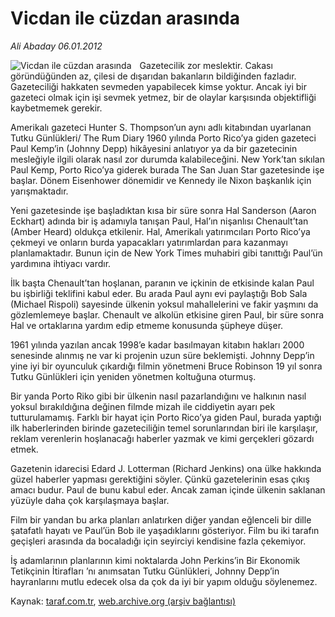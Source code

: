 # Vicdan ile cüzdan arasında

*Ali Abaday 06.01.2012*

<div class="yazi"><img align="left" alt="Vicdan ile cüzdan arasında" border="0" src="http://www.taraf.com.tr/fotoraflar/makaleler/vicdan-ile-cuzdan-arasinda_8960_orijinal.jpg" style="border-right-width:10px; border-color:#FFFFFF"/><p>Gazetecilik zor meslektir. Cakası göründüğünden az, çilesi de dışarıdan bakanların bildiğinden fazladır. Gazeteciliği hakkaten sevmeden yapabilecek kimse yoktur. Ancak iyi bir gazeteci olmak için işi sevmek yetmez, bir de olaylar karşısında objektifliği kaybetmemek gerekir.</p>
<p>Amerikalı gazeteci Hunter S. Thompson’un aynı adlı kitabından uyarlanan Tutku Günlükleri/ The Rum Diary 1960 yılında Porto Rico’ya giden gazeteci Paul Kemp’in (Johnny Depp) hikâyesini anlatıyor ya da bir gazetecinin mesleğiyle ilgili olarak nasıl zor durumda kalabileceğini. New York’tan sıkılan Paul Kemp, Porto Rico’ya giderek burada The San Juan Star gazetesinde işe başlar. Dönem Eisenhower dönemidir ve Kennedy ile Nixon başkanlık için yarışmaktadır.</p>
<p>Yeni gazetesinde işe başladıktan kısa bir süre sonra Hal Sanderson (Aaron Eckhart) adında bir iş adamıyla tanışan Paul, Hal’ın nişanlısı Chenault’tan (Amber Heard) oldukça etkilenir. Hal, Amerikalı yatırımcıları Porto Rico’ya çekmeyi ve onların burda yapacakları yatırımlardan para kazanmayı planlamaktadır. Bunun için de New York Times muhabiri gibi tanıttığı Paul’ün yardımına ihtiyacı vardır.</p>
<p>İlk başta Chenault’tan hoşlanan, paranın ve içkinin de etkisinde kalan Paul bu işbirliği teklifini kabul eder. Bu arada Paul aynı evi paylaştığı Bob Sala (Michael Rispoli) sayesinde ülkenin yoksul mahallelerini ve fakir yaşmını da gözlemlemeye başlar. Chenault ve alkolün etkisine giren Paul, bir süre sonra Hal ve ortaklarına yardım edip etmeme konusunda şüpheye düşer.</p>
<p>1961 yılında yazılan ancak 1998’e kadar basılmayan kitabın hakları 2000 senesinde alınmış ne var ki projenin uzun süre beklemişti. Johnny Depp’in yine iyi bir oyunculuk çıkardığı filmin yönetmeni Bruce Robinson 19 yıl sonra Tutku Günlükleri için yeniden yönetmen koltuğuna oturmuş.</p>
<p>Bir yanda Porto Riko gibi bir ülkenin nasıl pazarlandığını ve halkının nasıl yoksul bırakıldığına değinen filmde mizah ile ciddiyetin ayarı pek tutturulamamış. Farklı bir hayat için Porto Rico’ya giden Paul, burada yaptığı ilk haberlerinden birinde gazeteciliğin temel sorunlarından biri ile karşılaşır, reklam verenlerin hoşlanacağı haberler yazmak ve kimi gerçekleri gözardı etmek.</p>
<p>Gazetenin idarecisi Edard J. Lotterman (Richard Jenkins) ona ülke hakkında güzel haberler yapması gerektiğini söyler. Çünkü gazetelerinin esas çıkış amacı budur. Paul de bunu kabul eder. Ancak zaman içinde ülkenin saklanan yüzüyle daha çok karşılaşmaya başlar.</p>
<p>Film bir yandan bu arka planları anlatırken diğer yandan eğlenceli bir dille şatafatlı hayatı ve Paul’ün Bob ile yaşadıklarını gösteriyor. Film bu iki tarafın geçişleri arasında da bocaladığı için seyirciyi kendisine fazla çekemiyor.</p>
<p>İş adamlarının planlarının kimi noktalarda John Perkins’in Bir Ekonomik Tetikçinin İtirafları ’nı anımsatan Tutku Günlükleri, Johnny Depp’in hayranlarını mutlu edecek olsa da çok da iyi bir yapım olduğu söylenemez.</p>
</div>

Kaynak: [taraf.com.tr](http://www.taraf.com.tr/ali-abaday/makale-vicdan-ile-cuzdan-arasinda.htm), [web.archive.org (arşiv bağlantısı)](http://web.archive.org/web/20130623055053/http://www.taraf.com.tr/ali-abaday/makale-vicdan-ile-cuzdan-arasinda.htm)

